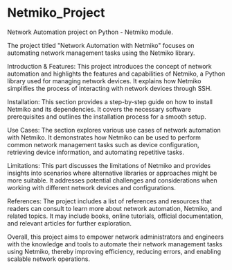 # Netmiko_Project
Network Automation project on Python - Netmiko module.

The project titled "Network Automation with Netmiko" focuses on automating network management tasks using the Netmiko library.

Introduction & Features: This project introduces the concept of network automation and highlights the features and capabilities of Netmiko, a Python library used for managing network devices. It explains how Netmiko simplifies the process of interacting with network devices through SSH.

Installation: This section provides a step-by-step guide on how to install Netmiko and its dependencies. It covers the necessary software prerequisites and outlines the installation process for a smooth setup.

Use Cases: The section explores various use cases of network automation with Netmiko. It demonstrates how Netmiko can be used to perform common network management tasks such as device configuration, retrieving device information, and automating repetitive tasks.

Limitations: This part discusses the limitations of Netmiko and provides insights into scenarios where alternative libraries or approaches might be more suitable. It addresses potential challenges and considerations when working with different network devices and configurations.

References: The project includes a list of references and resources that readers can consult to learn more about network automation, Netmiko, and related topics. It may include books, online tutorials, official documentation, and relevant articles for further exploration.

Overall, this project aims to empower network administrators and engineers with the knowledge and tools to automate their network management tasks using Netmiko, thereby improving efficiency, reducing errors, and enabling scalable network operations.
